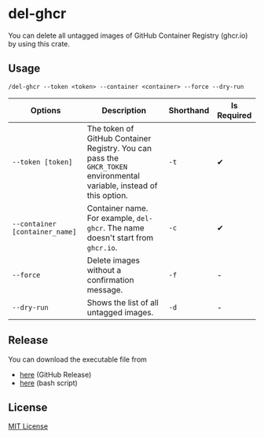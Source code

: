 # del-ghcr

You can delete all untagged images of GitHub Container Registry (ghcr.io) by using this crate.

## Usage

`/del-ghcr --token <token> --container <container> --force --dry-run`

|Options|Description|Shorthand|Is Required|
|---|---|---|---|
|`--token [token]`|The token of GitHub Container Registry. You can pass the `GHCR_TOKEN` environmental variable, instead of this option.|`-t`|✔|
|`--container [container_name]`|Container name. For example, `del-ghcr`. The name doesn't start from `ghcr.io`.|`-c`|✔|
|`--force`|Delete images without a confirmation message.|`-f`|-|
|`--dry-run`|Shows the list of all untagged images.|`-d`|-|

## Release

You can download the executable file from
* [here](https://github.com/Lucky3028/del-ghcr/releases) (GitHub Release)
* [here](./download.sh) (bash script)

## License

[MIT License](./LICENSE)
